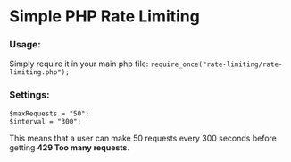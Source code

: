 # Simple PHP Rate Limiting

### Usage:
Simply require it in your main php file:
`require_once("rate-limiting/rate-limiting.php");`

### Settings:
`$maxRequests = "50";`  
`$interval = "300";`

This means that a user can make 50 requests every 300 seconds before getting **429 Too many requests**.

